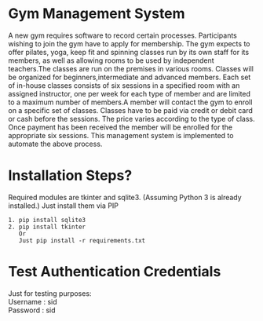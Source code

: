# Gym Management System

A new gym requires software to record certain processes. Participants wishing to join the gym have to apply for membership. The gym expects to offer pilates, yoga, keep fit and spinning classes run by its own staff for its members, as well as allowing rooms to be used by independent teachers.The classes are run on the premises in various rooms. Classes will be organized for beginners,intermediate and advanced members. Each set of in-house classes consists of six sessions in a specified room with an assigned instructor, one per week for each type of member
and are limited to a maximum number of members.A member will contact the gym to enroll on
a specific set of classes. Classes have to be paid via credit or debit card or cash before the
sessions. The price varies according to the type of class. Once payment has been received the
member will be enrolled for the appropriate six sessions. This management system is implemented to automate the above process.

# Installation Steps?

Required modules are tkinter and sqlite3. (Assuming Python 3 is already installed.)
Just install them via PIP
```
1. pip install sqlite3
2. pip install tkinter
   Or
   Just pip install -r requirements.txt
```

# Test Authentication Credentials

Just for testing purposes: <br>
Username : sid <br>
Password : sid <br>
